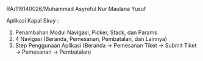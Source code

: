 RA/119140026/Muhammad Asyroful Nur Maulana Yusuf

Aplikasi Kapal Skuy :
1. Penambahan Modul Navigasi, Picker, Stack, dan Params
2. 4 Navigasi (Beranda, Pemesanan, Pembatalan, dan Lainnya)
3. Step Penggunaan Aplikasi (Beranda -> Pemesanan Tiket -> Submit Tiket -> Pemesanan -> Pembatalan)
